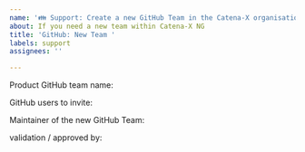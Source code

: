 ```yaml
---
name: '👪 Support: Create a new GitHub Team in the Catena-X organisation'
about: If you need a new team within Catena-X NG
title: 'GitHub: New Team '
labels: support
assignees: ''

---
```


Product GitHub team name: 
<!-- your_product_team_name -->

GitHub users to invite:
<!-- github_user_account -->

Maintainer of the new GitHub Team:
<!-- github_user_account -->

validation / approved by: <!-- Please add your Product_Owner_GitHub-User-ID -->
